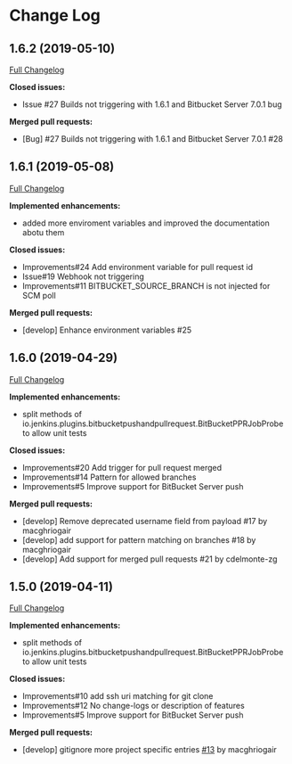 # Change Log

## 1.6.2 (2019-05-10)
[Full Changelog](https://github.com/jenkinsci/bitbucket-push-and-pull-request-plugin/compare/bitbucket-push-and-pull-request-1.6.1...bitbucket-push-and-pull-request-1.6.2)

**Closed issues:**

- Issue #27 Builds not triggering with 1.6.1 and Bitbucket Server 7.0.1 bug

**Merged pull requests:**

- [Bug] #27 Builds not triggering with 1.6.1 and Bitbucket Server 7.0.1 #28


## 1.6.1 (2019-05-08)
[Full Changelog](https://github.com/jenkinsci/bitbucket-push-and-pull-request-plugin/compare/bitbucket-push-and-pull-request-1.6.0...bitbucket-push-and-pull-request-1.6.1)

**Implemented enhancements:**

- added more enviroment variables and improved the documentation abotu them

**Closed issues:**

- Improvements#24 Add environment variable for pull request id
- Issue#19 Webhook not triggering
- Improvements#11 BITBUCKET_SOURCE_BRANCH is not injected for SCM poll

**Merged pull requests:**

- [develop] Enhance environment variables #25 

## 1.6.0 (2019-04-29)
[Full Changelog](https://github.com/jenkinsci/bitbucket-push-and-pull-request-plugin/compare/bitbucket-push-and-pull-request-1.5.0...bitbucket-push-and-pull-request-1.6.0)

**Implemented enhancements:**

- split methods of io.jenkins.plugins.bitbucketpushandpullrequest.BitBucketPPRJobProbe to allow unit tests

**Closed issues:**

- Improvements#20 Add trigger for pull request merged
- Improvements#14 Pattern for allowed branches
- Improvements#5 Improve support for BitBucket Server push

**Merged pull requests:**

- [develop] Remove deprecated username field from payload #17 by macghriogair
- [develop] add support for pattern matching on branches #18 by macghriogair
- [develop] Add support for merged pull requests #21 by cdelmonte-zg



## 1.5.0 (2019-04-11)
[Full Changelog](https://github.com/jenkinsci/bitbucket-push-and-pull-request-plugin/compare/master@%7B20days%7D...master)

**Implemented enhancements:**

- split methods of io.jenkins.plugins.bitbucketpushandpullrequest.BitBucketPPRJobProbe to allow unit tests

**Closed issues:**

- Improvements#10 add ssh uri matching for git clone
- Improvements#12 No change-logs or description of features
- Improvements#5 Improve support for BitBucket Server push

**Merged pull requests:**

- [develop] gitignore more project specific entries [#13](https://github.com/jenkinsci/bitbucket-push-and-pull-request-plugin/pull/13) by macghriogair

